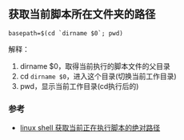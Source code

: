 ## 获取当前脚本所在文件夹的路径

```
basepath=$(cd `dirname $0`; pwd)
```

解释：

1. dirname $0，取得当前执行的脚本文件的父目录
2. cd `dirname $0`，进入这个目录(切换当前工作目录)
3. pwd，显示当前工作目录(cd执行后的)

### 参考

- [linux shell 获取当前正在执行脚本的绝对路径](http://www.cnblogs.com/FlyFive/p/3640267.html)